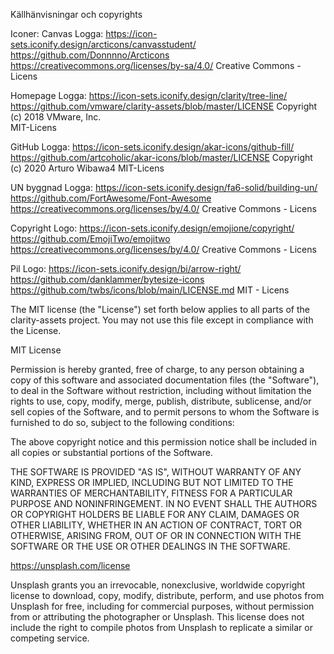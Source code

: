 Källhänvisningar och copyrights

Iconer: 
Canvas Logga:
https://icon-sets.iconify.design/arcticons/canvasstudent/
https://github.com/Donnnno/Arcticons
https://creativecommons.org/licenses/by-sa/4.0/
Creative Commons - Licens

Homepage Logga:
https://icon-sets.iconify.design/clarity/tree-line/
https://github.com/vmware/clarity-assets/blob/master/LICENSE
Copyright (c) 2018 VMware, Inc.				
MIT-Licens

GitHub Logga:
https://icon-sets.iconify.design/akar-icons/github-fill/
https://github.com/artcoholic/akar-icons/blob/master/LICENSE
Copyright (c) 2020 Arturo Wibawa4
MIT-Licens

UN byggnad Logga:
https://icon-sets.iconify.design/fa6-solid/building-un/
https://github.com/FortAwesome/Font-Awesome
https://creativecommons.org/licenses/by/4.0/
Creative Commons - Licens

Copyright Logo: 
https://icon-sets.iconify.design/emojione/copyright/
https://github.com/EmojiTwo/emojitwo
https://creativecommons.org/licenses/by/4.0/
Creative Commons - Licens


Pil Logo:
https://icon-sets.iconify.design/bi/arrow-right/
https://github.com/danklammer/bytesize-icons
https://github.com/twbs/icons/blob/main/LICENSE.md
MIT - Licens

The MIT license (the "License") set forth below applies to all parts of the clarity-assets project.  You may not use this file except in compliance with the License.

MIT License

Permission is hereby granted, free of charge, to any person obtaining a copy of this software and associated documentation files (the "Software"), to deal in the Software without restriction, including without limitation the rights to use, copy, modify, merge, publish, distribute, sublicense, and/or sell copies of the Software, and to permit persons to whom the Software is furnished to do
so, subject to the following conditions:

The above copyright notice and this permission notice shall be included in all copies or substantial portions of the Software.

THE SOFTWARE IS PROVIDED "AS IS", WITHOUT WARRANTY OF ANY KIND, EXPRESS OR IMPLIED, INCLUDING BUT NOT LIMITED TO THE WARRANTIES OF MERCHANTABILITY, FITNESS FOR A PARTICULAR PURPOSE AND NONINFRINGEMENT. IN NO EVENT SHALL THE AUTHORS OR COPYRIGHT HOLDERS BE LIABLE FOR ANY CLAIM, DAMAGES OR OTHER LIABILITY, WHETHER IN AN ACTION OF CONTRACT, TORT OR OTHERWISE, ARISING FROM, OUT OF OR IN CONNECTION WITH THE SOFTWARE OR THE USE OR OTHER DEALINGS IN THE SOFTWARE.

https://unsplash.com/license

Unsplash grants you an irrevocable, nonexclusive, worldwide copyright license to download, copy, modify, distribute, perform, and use photos from Unsplash for free, including for commercial purposes, without permission from or attributing the photographer or Unsplash. This license does not include the right to compile photos from Unsplash to replicate a similar or competing service.